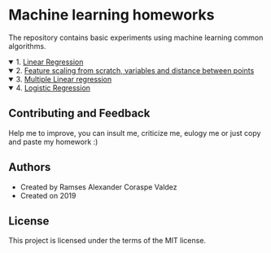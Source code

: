 # Machine learning homeworks
The repository contains basic experiments using machine learning common algorithms.
<details open>   
<summary> 1. <a href="https://wittline.github.io/MachineLearning/Linear%20Regression/Pages/Linear_regression.html">Linear Regression</a></summary>
   
</details>

<details open>   
<summary> 2. <a href="https://wittline.github.io/MachineLearning/Feature%20scaling/Pages/feature_scaling.html">Feature scaling from scratch, variables and distance between points</a></summary>
   
</details>

<details open>   
<summary> 3. <a href="https://wittline.github.io/MachineLearning/Multiple%20linear%20regression/Pages/Multiple_linear_regression.html">Multiple Linear regression</a></summary>
   
</details>

<details open>   
<summary> 4. <a href="https://wittline.github.io/MachineLearning/Logistic%20Regression/Pages/Logistic_Regression.html">Logistic Regression</a></summary>
   
</details>


## Contributing and Feedback
Help me to improve, you can insult me, criticize me, eulogy me or just copy and paste my homework :)

## Authors
- Created by Ramses Alexander Coraspe Valdez
- Created on 2019

## License
This project is licensed under the terms of the MIT license.
